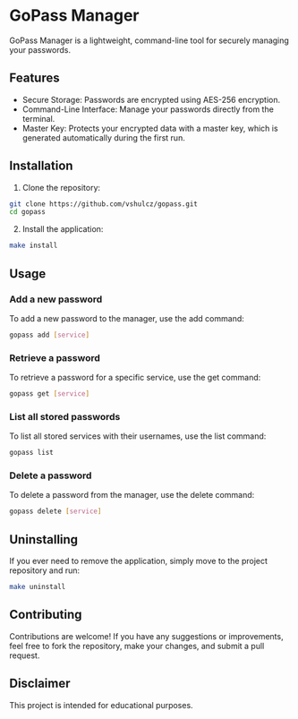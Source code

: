 # GoPass Manager

GoPass Manager is a lightweight, command-line tool for securely managing your passwords.

## Features

* Secure Storage: Passwords are encrypted using AES-256 encryption.
* Command-Line Interface: Manage your passwords directly from the terminal.
* Master Key: Protects your encrypted data with a master key, which is generated automatically during the first run.

## Installation
1. Clone the repository:
```bash
git clone https://github.com/vshulcz/gopass.git
cd gopass
```
2. Install the application:
```bash
make install
```

## Usage
    
### Add a new password

To add a new password to the manager, use the add command:

```bash
gopass add [service]
```

### Retrieve a password

To retrieve a password for a specific service, use the get command:

```bash
gopass get [service]
```

### List all stored passwords

To list all stored services with their usernames, use the list command:

```bash
gopass list
```

### Delete a password

To delete a password from the manager, use the delete command:

```bash
gopass delete [service]
```

## Uninstalling

If you ever need to remove the application, simply move to the project repository and run:

```bash
make uninstall
```

## Contributing

Contributions are welcome! If you have any suggestions or improvements, feel free to fork the repository, make your changes, and submit a pull request.

## Disclaimer

This project is intended for educational purposes.